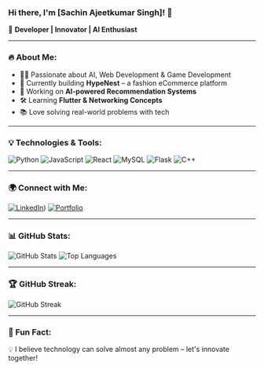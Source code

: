 ### Hi there, I'm [Sachin Ajeetkumar Singh]! 👋

🚀 **Developer | Innovator | AI Enthusiast**

---

### 🔥 About Me:
- 👩‍💻 Passionate about AI, Web Development & Game Development
- 🎯 Currently building **HypeNest** – a fashion eCommerce platform
- 🤖 Working on **AI-powered Recommendation Systems**
- 🛠️ Learning **Flutter & Networking Concepts**
- 📚 Love solving real-world problems with tech

---

### 💡 Technologies & Tools:

![Python](https://img.shields.io/badge/Python-FFD43B?style=for-the-badge&logo=python&logoColor=darkblue)
![JavaScript](https://img.shields.io/badge/JavaScript-F7DF1E?style=for-the-badge&logo=javascript&logoColor=black)
![React](https://img.shields.io/badge/React-61DAFB?style=for-the-badge&logo=react&logoColor=black)
![MySQL](https://img.shields.io/badge/MySQL-4479A1?style=for-the-badge&logo=mysql&logoColor=white)
![Flask](https://img.shields.io/badge/Flask-000000?style=for-the-badge&logo=flask&logoColor=white)
![C++](https://img.shields.io/badge/C++-00599C?style=for-the-badge&logo=c%2B%2B&logoColor=white)

---

### 🌍 Connect with Me:
[![LinkedIn](https://img.shields.io/badge/LinkedIn-0A66C2?style=for-the-badge&logo=linkedin&logoColor=white)](https://www.linkedin.com/in/sachin-singh-champion008/))
[![Portfolio](https://img.shields.io/badge/Portfolio-FF5722?style=for-the-badge&logo=web&logoColor=white)](https://yourportfolio.com)

---

### 📊 GitHub Stats:
![GitHub Stats](https://github-readme-stats.vercel.app/api?username=SachinSingh008&show_icons=true&theme=radical)
![Top Languages](https://github-readme-stats.vercel.app/api/top-langs/?username=SachinSingh008&layout=compact&theme=radical)

---

### 🏆 GitHub Streak:
![GitHub Streak](https://github-readme-streak-stats.herokuapp.com/?user=SachinSingh008&theme=radical)

---

### 🎯 Fun Fact:
💡 I believe technology can solve almost any problem – let's innovate together!
